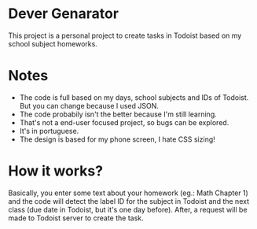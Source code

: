 # Dever Genarator
This project is a personal project to create tasks in Todoist based on my school subject homeworks.

# Notes
- The code is full based on my days, school subjects and IDs of Todoist. But you can change because I used JSON.
- The code probabily isn't the better because I'm still learning.
- That's not a end-user focused project, so bugs can be explored.
- It's in portuguese.
- The design is based for my phone screen, I hate CSS sizing!

# How it works?
Basically, you enter some text about your homework (eg.: Math Chapter 1) and the code will detect the label ID for the subject in Todoist and the next class (due date in Todoist, but it's one day before). After, a request will be made to Todoist server to create the task.
